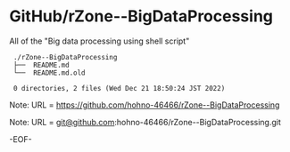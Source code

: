 # GitHub/rZone--BigDataProcessing

All of the "Big data processing using shell script"

     ./rZone--BigDataProcessing
     ├──  README.md
     └──  README.md.old
     
     0 directories, 2 files (Wed Dec 21 18:50:24 JST 2022)


Note: URL = https://github.com/hohno-46466/rZone--BigDataProcessing

Note: URL = git@github.com:hohno-46466/rZone--BigDataProcessing.git

-EOF-
